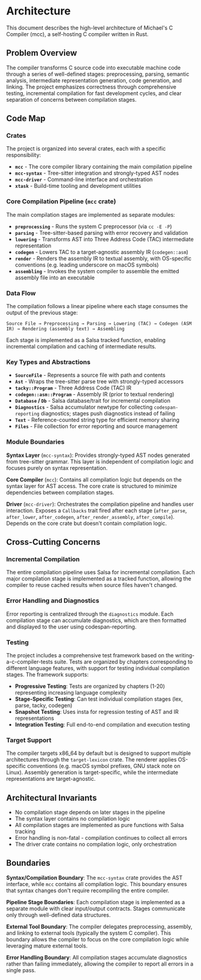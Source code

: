 # Architecture

This document describes the high-level architecture of Michael's C Compiler (mcc), a self-hosting C compiler written in Rust.

## Problem Overview

The compiler transforms C source code into executable machine code through a series of well-defined stages: preprocessing, parsing, semantic analysis, intermediate representation generation, code generation, and linking. The project emphasizes correctness through comprehensive testing, incremental compilation for fast development cycles, and clear separation of concerns between compilation stages.

## Code Map

### Crates

The project is organized into several crates, each with a specific responsibility:

- **`mcc`** - The core compiler library containing the main compilation pipeline
- **`mcc-syntax`** - Tree-sitter integration and strongly-typed AST nodes
- **`mcc-driver`** - Command-line interface and orchestration
- **`xtask`** - Build-time tooling and development utilities

### Core Compilation Pipeline (`mcc` crate)

The main compilation stages are implemented as separate modules:

- **`preprocessing`** - Runs the system C preprocessor (via `cc -E -P`)
- **`parsing`** - Tree-sitter-based parsing with error recovery and validation
- **`lowering`** - Transforms AST into Three Address Code (TAC) intermediate representation
- **`codegen`** - Lowers TAC to a target-agnostic assembly IR (`codegen::asm`)
- **`render`** - Renders the assembly IR to textual assembly, with OS-specific conventions (e.g. leading underscore on macOS symbols)
- **`assembling`** - Invokes the system compiler to assemble the emitted assembly file into an executable

### Data Flow

The compilation follows a linear pipeline where each stage consumes the output of the previous stage:

```
Source File → Preprocessing → Parsing → Lowering (TAC) → Codegen (ASM IR) → Rendering (assembly text) → Assembling
```

Each stage is implemented as a Salsa tracked function, enabling incremental compilation and caching of intermediate results.

### Key Types and Abstractions

- **`SourceFile`** - Represents a source file with path and contents
- **`Ast`** - Wraps the tree-sitter parse tree with strongly-typed accessors
- **`tacky::Program`** - Three Address Code (TAC) IR
- **`codegen::asm::Program`** - Assembly IR (prior to textual rendering)
- **`Database` / `Db`** - Salsa database/trait for incremental compilation
- **`Diagnostics`** - Salsa accumulator newtype for collecting `codespan-reporting` diagnostics; stages push diagnostics instead of failing
- **`Text`** - Reference-counted string type for efficient memory sharing
- **`Files`** - File collection for error reporting and source management

### Module Boundaries

**Syntax Layer** (`mcc-syntax`): Provides strongly-typed AST nodes generated from tree-sitter grammar. This layer is independent of compilation logic and focuses purely on syntax representation.

**Core Compiler** (`mcc`): Contains all compilation logic but depends on the syntax layer for AST access. The core crate is structured to minimize dependencies between compilation stages.

**Driver** (`mcc-driver`): Orchestrates the compilation pipeline and handles user interaction. Exposes a `Callbacks` trait fired after each stage (`after_parse`, `after_lower`, `after_codegen`, `after_render_assembly`, `after_compile`). Depends on the core crate but doesn't contain compilation logic.

## Cross-Cutting Concerns

### Incremental Compilation

The entire compilation pipeline uses Salsa for incremental compilation. Each major compilation stage is implemented as a tracked function, allowing the compiler to reuse cached results when source files haven't changed.

### Error Handling and Diagnostics

Error reporting is centralized through the `diagnostics` module. Each compilation stage can accumulate diagnostics, which are then formatted and displayed to the user using codespan-reporting.

### Testing

The project includes a comprehensive test framework based on the writing-a-c-compiler-tests suite. Tests are organized by chapters corresponding to different language features, with support for testing individual compilation stages. The framework supports:

- **Progressive Testing**: Tests are organized by chapters (1-20) representing increasing language complexity
- **Stage-Specific Testing**: Can test individual compilation stages (lex, parse, tacky, codegen)
- **Snapshot Testing**: Uses insta for regression testing of AST and IR representations
- **Integration Testing**: Full end-to-end compilation and execution testing

### Target Support

The compiler targets x86_64 by default but is designed to support multiple architectures through the `target-lexicon` crate. The renderer applies OS-specific conventions (e.g. macOS symbol prefixes, GNU stack note on Linux). Assembly generation is target-specific, while the intermediate representations are target-agnostic.

## Architectural Invariants

- No compilation stage depends on later stages in the pipeline
- The syntax layer contains no compilation logic
- All compilation stages are implemented as pure functions with Salsa tracking
- Error handling is non-fatal - compilation continues to collect all errors
- The driver crate contains no compilation logic, only orchestration

## Boundaries

**Syntax/Compilation Boundary**: The `mcc-syntax` crate provides the AST interface, while `mcc` contains all compilation logic. This boundary ensures that syntax changes don't require recompiling the entire compiler.

**Pipeline Stage Boundaries**: Each compilation stage is implemented as a separate module with clear input/output contracts. Stages communicate only through well-defined data structures.

**External Tool Boundary**: The compiler delegates preprocessing, assembly, and linking to external tools (typically the system C compiler). This boundary allows the compiler to focus on the core compilation logic while leveraging mature external tools.

**Error Handling Boundary**: All compilation stages accumulate diagnostics rather than failing immediately, allowing the compiler to report all errors in a single pass.
